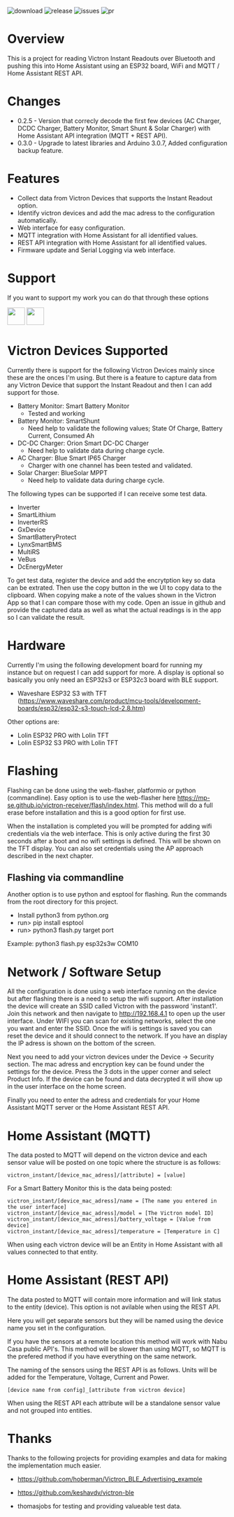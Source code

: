 ![download](https://img.shields.io/github/downloads/mp-se/victron-receiver/total) 
![release](https://img.shields.io/github/v/release/mp-se/victron-receiver?label=latest%20release)
![issues](https://img.shields.io/github/issues/mp-se/victron-receiver)
![pr](https://img.shields.io/github/issues-pr/mp-se/victron-receiver)

# Overview

This is a project for reading Victron Instant Readouts over Bluetooth and pushing this into Home Assistant using an ESP32 board, WiFi and MQTT / Home Assistant REST API.

# Changes

* 0.2.5 - Version that correcly decode the first few devices (AC Charger, DCDC Charger, Battery Monitor, Smart Shunt & Solar Charger) with Home Assistant API integration (MQTT + REST API). 
* 0.3.0 - Upgrade to latest libraries and Arduino 3.0.7, Added configuration backup feature.

# Features

* Collect data from Victron Devices that supports the Instant Readout option. 
* Identify victron devices and add the mac adress to the configuration automatically.
* Web interface for easy configuration.
* MQTT integration with Home Assistant for all identified values. 
* REST API integration with Home Assistant for all identified values. 
* Firmware update and Serial Logging via web interface. 

# Support

If you want to support my work you can do that through these options

[<img src="https://gravitymon.com/images/buymecoffee.png" height=40>](https://www.buymeacoffee.com/mpse/) [<img src="https://img.shields.io/static/v1?label=Sponsor&message=%E2%9D%A4&logo=GitHub&color=%23fe8e86" height=40>](https://github.com/sponsors/mp-se)

# Victron Devices Supported

Currently there is support for the following Victron Devices mainly since these are the onces I'm using. But there is a feature to capture data from any Victron Device that support the Instant Readout and then I can add support for those.

* Battery Monitor: Smart Battery Monitor 
    - Tested and working
* Battery Monitor: SmartShunt
    - Need help to validate the following values; State Of Charge, Battery Current, Consumed Ah
* DC-DC Charger: Orion Smart DC-DC Charger
    - Need help to validate data during charge cycle.
* AC Charger: Blue Smart IP65 Charger
    - Charger with one channel has been tested and validated.
* Solar Charger: BlueSolar MPPT
    - Need help to validate data during charge cycle.

The following types can be supported if I can receive some test data.

* Inverter
* SmartLithium
* InverterRS
* GxDevice
* SmartBatteryProtect
* LynxSmartBMS
* MultiRS
* VeBus
* DcEnergyMeter

To get test data, register the device and add the encrytption key so data can be extrated. Then use the copy button in the we UI to copy data to the clipboard. When copying make a note of the values shown in the Victron App so that I can compare those with my code. Open an issue in github and provide the captured data as well as what the actual readings is in the app so I can validate the result.

# Hardware

Currently I'm using the following development board for running my instance but on request I can add support for more. A display is optional so basically you only need an ESP32s3 or ESP32c3 board with BLE support. 

* Waveshare ESP32 S3 with TFT (https://www.waveshare.com/product/mcu-tools/development-boards/esp32/esp32-s3-touch-lcd-2.8.htm)

Other options are:
* Lolin ESP32 PRO with Lolin TFT
* Lolin ESP32 S3 PRO with Lolin TFT

# Flashing

Flashing can be done using the web-flasher, platformio or python (commandline). Easy option is to use the web-flasher here https://mp-se.github.io/victron-receiver/flash/index.html. This method will do a full erase before installation and this is a good option for first use. 

When the installation is completed you will be prompted for adding wifi credentials via the web interface. This is only active during the first 30 seconds 
after a boot and no wifi settings is defined. This will be shown on the TFT display. You can also set credentials using the AP approach described in 
the next chapter. 

## Flashing via commandline

Another option is to use python and esptool for flashing. Run the commands from the root directory for this project.

- Install python3 from python.org
- run> pip install esptool
- run> python3 flash.py target port

Example: python3 flash.py esp32s3w COM10

# Network / Software Setup

All the configuration is done using a web interface running on the device but after flashing there is a need to setup the wifi support. After installation the device will create an SSID called Victron with the password 'instant1'. Join this network and then navigate to http://192.168.4.1 to open up the user interface. Under WIFI you can scan for existing networks, select the one you want and enter the SSID. Once the wifi is settings is saved you can reset the device and it should connect to the network. If you have an display the IP adress is shown on the bottom of the screen.

Next you need to add your victron devices under the Device -> Security section. The mac adress and encryption key can be found under the settings for the device. Press the 3 dots in the upper corner and select Product Info. If the device can be found and data decrypted it will show up in the user interface on the home screen. 

Finally you need to enter the adress and credentials for your Home Assistant MQTT server or the Home Assistant REST API. 

# Home Assistant (MQTT)

The data posted to MQTT will depend on the victron device and each sensor value will be posted on one topic where the structure is as follows:

```
victron_instant/[device_mac_adress]/[attribute] = [value]
```

For a Smart Battery Monitor this is the data being posted:

```
victron_instant/[device_mac_adress]/name = [The name you entered in the user interface]
victron_instant/[device_mac_adress]/model = [The Victron model ID]
victron_instant/[device_mac_adress]/battery_voltage = [Value from device]
victron_instant/[device_mac_adress]/temperature = [Temperature in C]
```

When using each victron device will be an Entity in Home Assistant with all values connected to that entity.

# Home Assistant (REST API)

The data posted to MQTT will contain more information and will link status to the entity (device). This option is not avilable when using the REST API. 

Here you will get separate sensors but they will be named using the device name you set in the configuration.

If you have the sensors at a remote location this method will work with Nabu Casa public API's. This method will be slower than using MQTT, so MQTT is the prefered method if you have everything on the same network.

The naming of the sensors using the REST API is as follows. Units will be added for the Temperature, Voltage, Current and Power.

```
[device name from config]_[attribute from victron device]
```

When using the REST API each attribute will be a standalone sensor value and not grouped into entities.

# Thanks

Thanks to the following projects for providing examples and data for making the implementation much easier. 

* https://github.com/hoberman/Victron_BLE_Advertising_example
* https://github.com/keshavdv/victron-ble

* thomasjobs for testing and providing valueable test data.

